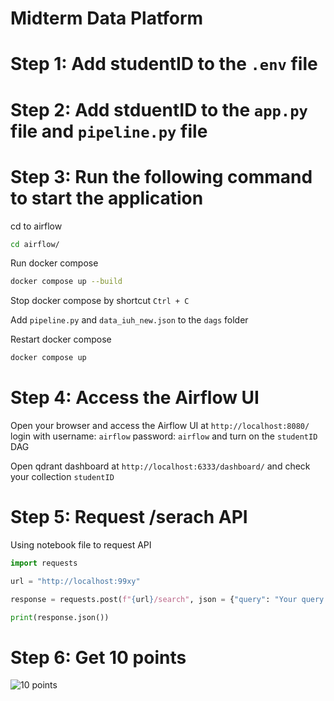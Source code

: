 # Midterm Data Platform

# Step 1: Add studentID to the `.env` file

# Step 2: Add stduentID to the `app.py` file and `pipeline.py` file

# Step 3: Run the following command to start the application

cd to airflow

```bash
cd airflow/
```

Run docker compose

```bash
docker compose up --build
```

Stop docker compose by shortcut `Ctrl + C`

Add `pipeline.py` and `data_iuh_new.json` to the `dags` folder

Restart docker compose

```bash
docker compose up
```

# Step 4: Access the Airflow UI

Open your browser and access the Airflow UI at `http://localhost:8080/` login with username: `airflow` password: `airflow` and turn on the `studentID` DAG

Open qdrant dashboard at `http://localhost:6333/dashboard/` and check your collection `studentID`

# Step 5: Request /serach API

Using notebook file to request API

```python
import requests

url = "http://localhost:99xy"

response = requests.post(f"{url}/search", json = {"query": "Your query here"})

print(response.json())

```

# Step 6: Get 10 points

![10 points](./10point.heic)
